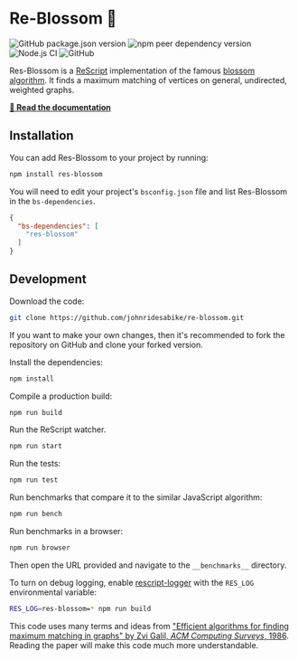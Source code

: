 # Re-Blossom 🌺

![GitHub package.json version](https://img.shields.io/github/package-json/v/johnridesabike/re-blossom)
![npm peer dependency version](https://img.shields.io/npm/dependency-version/re-blossom/peer/bs-platform?label=BuckleScript)
![Node.js CI](https://github.com/johnridesabike/re-blossom/workflows/Node.js%20CI/badge.svg)
![GitHub](https://img.shields.io/github/license/johnridesabike/re-blossom)

Res-Blossom is a [ReScript](https://rescript-lang.org/) implementation of the
famous [blossom algorithm](https://en.wikipedia.org/wiki/Blossom_algorithm). It
finds a maximum matching of vertices on general, undirected, weighted graphs.

**[📖 Read the documentation](https://johnridesa.bike/re-blossom/)**

## Installation

You can add Res-Blossom to your project by running:
```sh
npm install res-blossom
```

You will need to edit your project's `bsconfig.json` file and list Res-Blossom in
the `bs-dependencies`.
```json
{
  "bs-dependencies": [
    "res-blossom"
  ]
}
```

## Development

Download the code:
```sh
git clone https://github.com/johnridesabike/re-blossom.git
```
If you want to make your own changes, then it's recommended to fork the
repository on GitHub and clone your forked version.

Install the dependencies:
```sh
npm install
```

Compile a production build:
```sh
npm run build
```

Run the ReScript watcher.
```sh
npm run start
```

Run the tests:
```sh
npm run test
```

Run benchmarks that compare it to the similar JavaScript algorithm:
```sh
npm run bench
```

Run benchmarks in a browser:
```sh
npm run browser
```
Then open the URL provided and navigate to the `__benchmarks__` directory.

To turn on debug logging, enable [rescript-logger](https://github.com/MinimaHQ/rescript-logger)
with the `RES_LOG` environmental variable:
```sh
RES_LOG=res-blossom=* npm run build
```

This code uses many terms and ideas from
["Efficient algorithms for finding maximum matching in graphs" by Zvi Galil, *ACM Computing Surveys*, 1986](https://doi.org/10.1145/6462.6502).
Reading the paper will make this code much more understandable.

